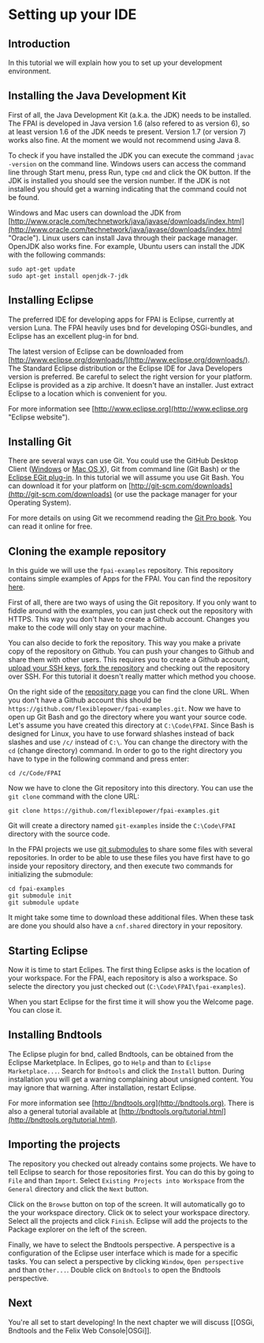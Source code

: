 # Setting up your IDE

## Introduction
In this tutorial we will explain how you to set up your development environment.

## Installing the Java Development Kit
First of all, the Java Development Kit (a.k.a. the JDK) needs to be installed. The FPAI is developed in Java  version 1.6 (also refered to as version 6), so at least version 1.6 of the JDK needs te present. Version 1.7 (or version 7) works also fine. At the moment we would not recommend using Java 8.

To check if you have installed the JDK you can execute the command `javac -version` on the command line. Windows users can access the command line through Start menu, press Run, type `cmd` and click the OK button. If the JDK is installed you should see the version number. If the JDK is not installed you should get a warning indicating that the command could not be found.

Windows and Mac users can download the JDK from [http://www.oracle.com/technetwork/java/javase/downloads/index.html](http://www.oracle.com/technetwork/java/javase/downloads/index.html "Oracle"). Linux users can install Java through their package manager. OpenJDK also works fine. For example, Ubuntu users can install the JDK with the following commands:

```
sudo apt-get update
sudo apt-get install openjdk-7-jdk
```

## Installing Eclipse
The preferred IDE for developing apps for FPAI is Eclipse, currently at version Luna. The FPAI heavily uses bnd for developing OSGi-bundles, and Eclipse has an excellent plug-in for bnd.

The latest version of Eclipse can be downloaded from [http://www.eclipse.org/downloads/](http://www.eclipse.org/downloads/). The Standard Eclipse distribution or the Eclipse IDE for Java Developers version is preferred. Be careful to select the right version for your platform. Eclipse is provided as a zip archive. It doesn't have an installer. Just extract Eclipse to a location which is convenient for you.

For more information see [http://www.eclipse.org](http://www.eclipse.org "Eclipse website").

## Installing Git
There are several ways can use Git. You could use the GitHub Desktop Client ([Windows](https://windows.github.com) or [Mac OS X](https://mac.github.com)), Git from command line (Git Bash) or the [Eclipse EGit plug-in](http://www.eclipse.org/egit/). In this tutorial we will assume you use Git Bash. You can download it for your platform on [http://git-scm.com/downloads](http://git-scm.com/downloads) (or use the package manager for your Operating System).

For more details on using Git we recommend reading the [Git Pro book](http://git-scm.com/book). You can read it online for free.

## Cloning the example repository
In this guide we will use the `fpai-examples` repository. This repository contains simple examples of Apps for the FPAI. You can find the repository [here](https://github.com/flexiblepower/fpai-examples).

First of all, there are two ways of using the Git repository. If you only want to fiddle around with the examples, you can just check out the repository with HTTPS. This way you don't have to create a Github account. Changes you make to the code will only stay on your machine.

You can also decide to fork the repository. This way you make a private copy of the repository on Github. You can push your changes to Github and share them with other users. This requires you to create a Github account, [upload your SSH keys](https://help.github.com/articles/generating-ssh-keys/), [fork the repository](https://help.github.com/articles/fork-a-repo/) and checking out the repository over SSH. For this tutorial it doesn't really matter which method you choose.

On the right side of the [repository page](https://github.com/flexiblepower/fpai-examples) you can find the clone URL. When you don't have a Github account this should be `https://github.com/flexiblepower/fpai-examples.git`. Now we have to open up Git Bash and go the directory where you want your source code. Let's assume you have created this directory at `C:\Code\FPAI`. Since Bash is designed for Linux, you have to use forward shlashes instead of back slashes and use `/c/` instead of `C:\`. You can change the directory with the `cd` (change directory) command. In order to go to the right directory you have to type in the following command and press enter:

```
cd /c/Code/FPAI
```

Now we have to clone the Git repository into this directory. You can use the `git clone` command with the clone URL:

```
git clone https://github.com/flexiblepower/fpai-examples.git
```

Git will create a directory named `git-examples` inside the `C:\Code\FPAI` directory with the source code.

In the FPAI projects we use [git submodules](http://git-scm.com/docs/git-submodule) to share some files with several repositories. In order to be able to use these files you have first have to go inside your repository directory, and then execute two commands for initializing the submodule:

```
cd fpai-examples
git submodule init
git submodule update
```

It might take some time to download these additional files. When these task are done you should also have a `cnf.shared` directory in your repository.

## Starting Eclipse
Now it is time to start Eclipes. The first thing Eclipse asks is the location of your workspace. For the FPAI, each repository is also a workspace. So selecte the directory you just checked out (`C:\Code\FPAI\fpai-examples`).

When you start Eclipse for the first time it will show you the Welcome page. You can close it.

## Installing Bndtools
The Eclipse plugin for bnd, called Bndtools, can be obtained from the Eclipse Marketplace. In Eclipes, go to `Help` and than to `Eclipse Marketplace...`. Search for `Bndtools` and click the `Install` button. During installation you will get a warning complaining about unsigned content. You may ignore that warning. After installation, restart Eclipse.

For more information see [http://bndtools.org](http://bndtools.org). There is also a general tutorial available at [http://bndtools.org/tutorial.html](http://bndtools.org/tutorial.html).

## Importing the projects
The repository you checked out already contains some projects. We have to tell Eclipse to search for those repositories first. You can do this by going to `File` and than `Import`. Select `Existing Projects into Workspace` from the `General` directory and click the `Next` button.

Click on the `Browse` button on top of the screen. It will automatically go to the your workspace directory. Click `OK` to select your workspace directory. Select all the projects and click `Finish`. Eclipse will add the projects to the Package explorer on the left of the screen.

Finally, we have to select the Bndtools perspective. A perspective is a configuration of the Eclipse user interface which is made for a specific tasks. You can select a perspective by clicking `Window`, `Open perspective` and than `Other...`. Double click on `Bndtools` to open the Bndtools perspective.

## Next
You're all set to start developing! In the next chapter we will discuss [[OSGi, Bndtools and the Felix Web Console|OSGi]].